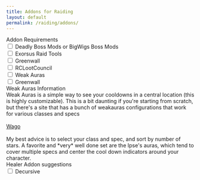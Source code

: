 ```yaml
---
title: Addons for Raiding
layout: default
permalink: /raiding/addons/
---
```

<div class="row">
  <div class="col-xs-12 h4">
    Addon Requirements
  </div>
</div>
<div class="row">
  <div class="col-xs-12">
    <input type="checkbox" /> Deadly Boss Mods or BigWigs Boss Mods<br />
    <input type="checkbox" /> Exorsus Raid Tools<br />
    <input type="checkbox" /> Greenwall<br />
    <input type="checkbox" /> RCLootCouncil<br />
    <input type="checkbox" /> Weak Auras<br />
    <input type="checkbox" /> Greenwall<br />
  </div>
</div>

<div class="row">
  <div class="col-xs-12 h5">
    Weak Auras Information
  </div>
</div>
<div class="row">
  <div class="col-xs-12">
    Weak Auras is a simple way to see your cooldowns in a central location (this is highly customizable). This is a bit daunting if
    you're starting from scratch, but there's a site that has a bunch of weakauras configurations that work for various classes and
    specs<br />
    <br />
    <a href="https://wago.io/weakauras/">Wago</a><br />
    <br />
    My best advice is to select your class and spec, and sort by number of stars. A favorite and *very* well done set are the Ipse's auras, which tend to cover multiple specs and center the cool down indicators around your character.
  </div>
</div>

<div class="row">
  <div class="col-xs-12 h5">
    Healer Addon suggestions
  </div>
</div>
<div class="row">
  <div class="col-xs-12">
    <input type="checkbox" /> Decursive
  </div>
</div>

